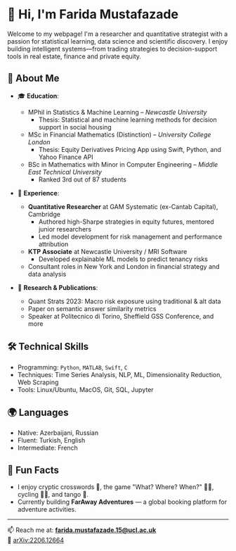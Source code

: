 # 👋 Hi, I'm Farida Mustafazade

Welcome to my webpage! I'm a researcher and quantitative strategist with a passion for statistical learning, data science and scientific discovery. I enjoy building intelligent systems—from trading strategies to decision-support tools in real estate, finance and private equity.

## 🧠 About Me

- 🎓 **Education**:
  - MPhil in Statistics & Machine Learning – *Newcastle University*
    - Thesis: Statistical and machine learning methods for decision support in social housing
  - MSc in Financial Mathematics (Distinction) – *University College London*
    - Thesis: Equity Derivatives Pricing App using Swift, Python, and Yahoo Finance API
  - BSc in Mathematics with Minor in Computer Engineering – *Middle East Technical University*
    - Ranked 3rd out of 87 students

- 💼 **Experience**:
  - **Quantitative Researcher** at GAM Systematic (ex-Cantab Capital), Cambridge
    - Authored high-Sharpe strategies in equity futures, mentored junior researchers
    - Led model development for risk management and performance attribution
  - **KTP Associate** at Newcastle University / MRI Software
    - Developed explainable ML models to predict tenancy risks
  - Consultant roles in New York and London in financial strategy and data analysis

- 🧪 **Research & Publications**:
  - Quant Strats 2023: Macro risk exposure using traditional & alt data
  - Paper on semantic answer similarity metrics
  - Speaker at Politecnico di Torino, Sheffield GSS Conference, and more

## 🛠️ Technical Skills

- Programming: `Python`, `MATLAB`, `Swift`, `C`
- Techniques: Time Series Analysis, NLP, ML, Dimensionality Reduction, Web Scraping
- Tools: Linux/Ubuntu, MacOS, Git, SQL, Jupyter

## 🌍 Languages

- Native: Azerbaijani, Russian
- Fluent: Turkish, English
- Intermediate: French

## 🧩 Fun Facts

- I enjoy cryptic crosswords 🧠, the game "What? Where? When?" 🕵️‍♀️, cycling 🚴‍♀️, and tango 💃.
- Currently building **FarAway Adventures** — a global booking platform for adventure activities.

---

📫 Reach me at: **farida.mustafazade.15@ucl.ac.uk**  
🔗 [arXiv:2206.12664](https://arxiv.org/abs/2206.12664)

